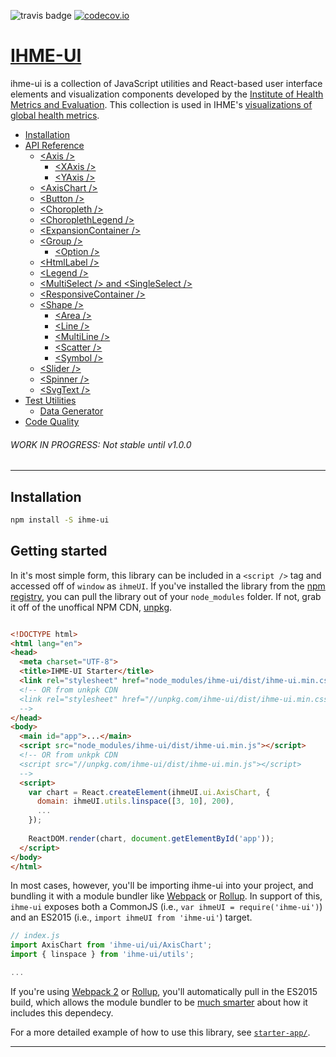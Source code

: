 ![travis badge](https://travis-ci.org/ihmeuw/ihme-ui.svg) [![codecov.io](https://codecov.io/github/ihmeuw/ihme-ui/coverage.svg?branch=master)](https://codecov.io/github/ihmeuw/ihme-ui?branch=master)

# [IHME-UI](https://github.com/ihmeuw/ihme-ui)

ihme-ui is a collection of JavaScript utilities and React-based user interface elements and visualization components developed by the [Institute of Health Metrics and Evaluation](http://healthdata.org). 
This collection is used in IHME's [visualizations of global health metrics](http://www.healthdata.org/results/data-visualizations).

* [Installation](#installation)
* [API Reference](#api)
  * [\<Axis /\>](#axis-)
    * [\<XAxis /\>](#xaxis-)
    * [\<YAxis /\>](#yaxis-)
  * [\<AxisChart /\>](#axischart-)
  * [\<Button /\>](#button-)
  * [\<Choropleth /\>](#choropleth-)
  * [\<ChoroplethLegend /\>](#choroplethlegend-)
  * [\<ExpansionContainer /\>](#expansioncontainer-)
  * [\<Group /\>](#group-)
    * [\<Option /\>](#option-)
  * [\<HtmlLabel /\>](#htmllabel-)
  * [\<Legend /\>](#legend-)
  * [\<MultiSelect /\> and \<SingleSelect /\>](#multiselect--and-singleselect-)
  * [\<ResponsiveContainer /\>](#responsivecontainer-)
  * [\<Shape /\>](#shape-)
    * [\<Area /\>](#area-)
    * [\<Line /\>](#line-)
    * [\<MultiLine /\>](#multiline-)
    * [\<Scatter /\>](#scatter-)
    * [\<Symbol /\>](#symbol-)
  * [\<Slider /\>](#slider-)
  * [\<Spinner /\>](#spinner-)
  * [\<SvgText /\>](#svgtext-)
* [Test Utilities](#test-utilities)
  * [Data Generator](#data-generator)
* [Code Quality](#code-quality)

###### WORK IN PROGRESS: Not stable until v1.0.0

---

## Installation

```sh
npm install -S ihme-ui
```

## Getting started

In it's most simple form, this library can be included in a `<script />` tag and accessed off of `window` as `ihmeUI`.
If you've installed the library from the [npm registry](https://www.npmjs.com/package/ihme-ui), you can pull the library out of your `node_modules` folder. 
If not, grab it off of the unoffical NPM CDN, [unpkg](https://unpkg.com/#/). 
```html

<!DOCTYPE html>
<html lang="en">
<head>
  <meta charset="UTF-8">
  <title>IHME-UI Starter</title>
  <link rel="stylesheet" href="node_modules/ihme-ui/dist/ihme-ui.min.css"/>
  <!-- OR from unkpk CDN
  <link rel="stylesheet" href="//unpkg.com/ihme-ui/dist/ihme-ui.min.css">
  -->
</head>
<body>
  <main id="app">...</main>
  <script src="node_modules/ihme-ui/dist/ihme-ui.min.js"></script>
  <!-- OR from unkpk CDN
  <script src="//unpkg.com/ihme-ui/dist/ihme-ui.min.js"></script>
  -->
  <script>
    var chart = React.createElement(ihmeUI.ui.AxisChart, {
      domain: ihmeUI.utils.linspace([3, 10], 200),
      ...
    });
    
    ReactDOM.render(chart, document.getElementById('app'));
  </script>
</body>
</html>
```

In most cases, however, you'll be importing ihme-ui into your project, and bundling it with a module bundler like [Webpack](https://webpack.github.io/) or [Rollup](http://rollupjs.org/). 
In support of this, `ihme-ui` exposes both a CommonJS (i.e., `var ihmeUI = require('ihme-ui')`) and an ES2015 (i.e., `import ihmeUI from 'ihme-ui'`) target.
```javascript
// index.js
import AxisChart from 'ihme-ui/ui/AxisChart';
import { linspace } from 'ihme-ui/utils';

...

```
If you're using [Webpack 2](https://github.com/webpack/webpack#module-formats) or [Rollup](https://github.com/rollup/rollup/wiki/pkg.module), 
you'll automatically pull in the ES2015 build, which allows the module bundler to be [much smarter](http://www.2ality.com/2015/12/webpack-tree-shaking.html) about how it includes this dependecy.

For a more detailed example of how to use this library, see [`starter-app/`](https://github.com/ihmeuw/ihme-ui/tree/master/starter-app).

---